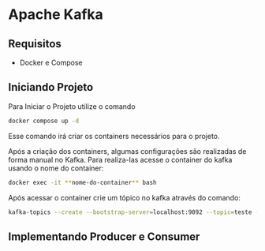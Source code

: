# Apache Kafka

## Requisitos

* Docker e Compose

## Iniciando Projeto

Para Iniciar o Projeto utilize o comando
```bash
docker compose up -d
```
Esse comando irá criar os containers necessários para o projeto.

Após a criação dos containers, algumas configurações são realizadas de forma manual no Kafka.
Para realiza-las acesse o container do kafka usando o nome do container:
```bash
docker exec -it **nome-do-container** bash
```

Após acessar o container crie um tópico no kafka através do comando:
```bash
kafka-topics --create --bootstrap-server=localhost:9092 --topic=teste --partitions=3
```

## Implementando Producer e Consumer

